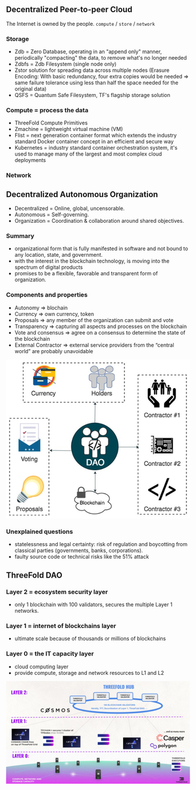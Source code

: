 ## Decentralized Peer-to-peer Cloud

The Internet is owned by the people.
`compute` / `store` / `network`

### Storage

- Zdb = Zero Database, operating in an "append only" manner, periodically "compacting" the data, to remove what's no longer needed
- Zdbfs = Zdb Filesystem (single node only)
- Zstor solution for spreading data across multiple nodes (Erasure Encoding: With basic redundancy, four extra copies would be needed => same failure tolerance using less than half the space needed for the original data)
- QSFS = Quantum Safe Filesystem, TF's flagship storage solution

### Compute = process the data

- ThreeFold Compute Primitives
- Zmachine = lightweight virtual machine (VM)
- Flist = next generation container format which extends the industry standard Docker container concept in an efficient and secure way
- Kubernetes = industry standard container orchestration system, it's used to manage many of the largest and most complex cloud deployments

### Network

## Decentralized Autonomous Organization
- Decentralized = Online, global, uncensorable.
- Autonomous = Self-governing.
- Organization = Coordination & collaboration around shared objectives.

### Summary
- organizational form that is fully manifested in software and not bound to any location, state, and government.
- with the interest in the blockchain technology, is moving into the spectrum of digital products
- promises to be a flexible, favorable and transparent form of organization.

### Components and properties
- Autonomy => blochain
- Currency => own currency, token
- Proposals => any member of the organization can submit and vote
- Transparency => capturing all aspects and processes on the blockchain
- Vote and consensus => agree on a consensus to determine the state of the blockchain
- External Contractor => external service providers from the “central world” are probably unavoidable

<p align="center">
  <img width="600" src="/img/dao_components.jpg">
</p>

### Unexplained questions
- statelessness and legal certainty: risk of regulation and boycotting from classical parties (governments, banks, corporations).
- faulty source code or technical risks like the 51% attack

## ThreeFold DAO

### Layer 2 = ecosystem security layer
- only 1 blockchain with 100 validators, secures the multiple Layer 1 networks.

### Layer 1 = internet of blockchains layer
- ultimate scale because of thousands or millions of blockchains

### Layer 0 = the IT capacity layer
- cloud computing layer
- provide compute, storage and network resources to L1 and L2

<p align="center">
  <img width="800" src="/img/threefold_dao_layers.jpg">
</p>


